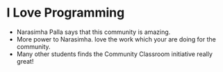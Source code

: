 # I Love Programming

- Narasimha Palla says that this community is amazing.
- More power to Narasimha. love the work which your are doing for the community.
- Many other students finds the Community Classroom initiative really great!

